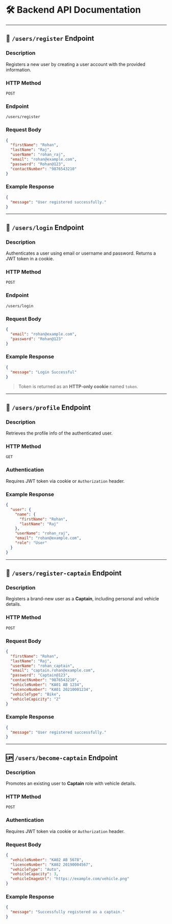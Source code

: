 
# 🛠️ Backend API Documentation

---

## 📌 `/users/register` Endpoint

### **Description**
Registers a new user by creating a user account with the provided information.

### **HTTP Method**
`POST`

### **Endpoint**
`/users/register`

### **Request Body**
```json
{
  "firstName": "Rohan",
  "lastName": "Raj",
  "userName": "rohan_raj",
  "email": "rohan@example.com",
  "password": "Rohan@123",
  "contactNumber": "9876543210"
}
```

### **Example Response**
```json
{
  "message": "User registered successfully."
}
```

---

## 🔐 `/users/login` Endpoint

### **Description**
Authenticates a user using email or username and password. Returns a JWT token in a cookie.

### **HTTP Method**
`POST`

### **Endpoint**
`/users/login`

### **Request Body**
```json
{
  "email": "rohan@example.com",
  "password": "Rohan@123"
}
```

### **Example Response**
```json
{
  "message": "Login Successful"
}
```

> Token is returned as an **HTTP-only cookie** named `token`.

---

## 👤 `/users/profile` Endpoint

### **Description**
Retrieves the profile info of the authenticated user.

### **HTTP Method**
`GET`

### **Authentication**
Requires JWT token via cookie or `Authorization` header.

### **Example Response**
```json
{
  "user": {
    "name": {
      "firstName": "Rohan",
      "lastName": "Raj"
    },
    "userName": "rohan_raj",
    "email": "rohan@example.com",
    "role": "User"
  }
}
```

---

## 🧢 `/users/register-captain` Endpoint

### **Description**
Registers a brand-new user as a **Captain**, including personal and vehicle details.

### **HTTP Method**
`POST`

### **Request Body**
```json
{
  "firstName": "Rohan",
  "lastName": "Raj",
  "userName": "rohan_captain",
  "email": "captain.rohan@example.com",
  "password": "Captain@123",
  "contactNumber": "9876543210",
  "vehicleNumber": "KA01 AB 1234",
  "licenceNumber": "KA01 20210001234",
  "vehicleType": "Bike",
  "vehicleCapicity": "2"
}
```

### **Example Response**
```json
{
  "message": "User registered successfully."
}
```

---

## 🆙 `/users/become-captain` Endpoint

### **Description**
Promotes an existing user to **Captain** role with vehicle details.

### **HTTP Method**
`POST`

### **Authentication**
Requires JWT token via cookie or `Authorization` header.

### **Request Body**
```json
{
  "vehicleNumber": "KA02 AB 5678",
  "licenceNumber": "KA02 20190004567",
  "vehicleType": "Auto",
  "vehicleCapacity": 3,
  "vehicleImageUrl": "https://example.com/vehicle.png"
}
```

### **Example Response**
```json
{
  "message": "Successfully registered as a captain."
}
```
